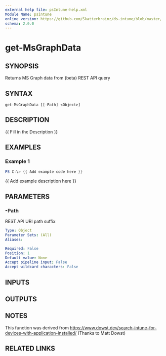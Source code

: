 ```yaml
---
external help file: psIntune-help.xml
Module Name: psintune
online version: https://github.com/Skatterbrainz/ds-intune/blob/master/docs/Get-ManagedDevices.md
schema: 2.0.0
---
```


# get-MsGraphData

## SYNOPSIS
Returns MS Graph data from (beta) REST API query

## SYNTAX

```
get-MsGraphData [[-Path] <Object>]
```

## DESCRIPTION
{{ Fill in the Description }}

## EXAMPLES

### Example 1
```powershell
PS C:\> {{ Add example code here }}
```

{{ Add example description here }}

## PARAMETERS

### -Path
REST API URI path suffix

```yaml
Type: Object
Parameter Sets: (All)
Aliases:

Required: False
Position: 1
Default value: None
Accept pipeline input: False
Accept wildcard characters: False
```

## INPUTS

## OUTPUTS

## NOTES
This function was derived from https://www.dowst.dev/search-intune-for-devices-with-application-installed/
(Thanks to Matt Dowst)

## RELATED LINKS
